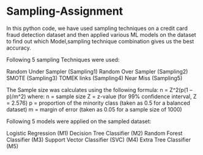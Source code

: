 # Sampling-Assignment
In this python code, we have used sampling techniques on a credit card fraud detection dataset and then applied various ML models on the dataset to find out which Model,sampling technique combination gives us the best accuracy.

Following 5 sampling Techniques were used:

Random Under Sampler (Sampling1)
Random Over Sampler (Sampling2)
SMOTE (Sampling3)
TOMEK links (Sampling4)
Near Miss (Sampling5)

The Sample size was calculates using the following formula: n = Z^2(p(1 – p)/m^2) where: n = sample size Z = z-value (for 99% confidence interval, Z = 2.576) p = proportion of the minority class (taken as 0.5 for a balanced dataset) m = margin of error (taken as 0.05 for a sample size of 1000)

Following 5 models were applied on the sampled dataset:

Logistic Regression (M1)
Decision Tree Classifier (M2)
Random Forest Classifier (M3)
Support Vector Classifier (SVC) (M4)
Extra Tree Classifier (M5)
